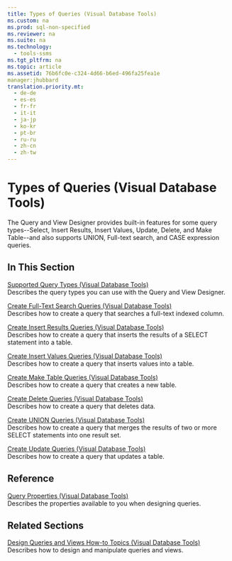 ```yaml
---
title: Types of Queries (Visual Database Tools)
ms.custom: na
ms.prod: sql-non-specified
ms.reviewer: na
ms.suite: na
ms.technology: 
  - tools-ssms
ms.tgt_pltfrm: na
ms.topic: article
ms.assetid: 76b6fc0e-c324-4d66-b6ed-496fa25fea1e
manager:jhubbard
translation.priority.mt: 
  - de-de
  - es-es
  - fr-fr
  - it-it
  - ja-jp
  - ko-kr
  - pt-br
  - ru-ru
  - zh-cn
  - zh-tw
---
```

# Types of Queries (Visual Database Tools)
The Query and View Designer provides built\-in features for some query types\-\-Select, Insert Results, Insert Values, Update, Delete, and Make Table\-\-and also supports UNION, Full\-text search, and CASE expression queries.  
  
## In This Section  
[Supported Query Types &#40;Visual Database Tools&#41;](../content/Supported-Query-Types--Visual-Database-Tools-.md)  
Describes the query types you can use with the Query and View Designer.  
  
[Create Full-Text Search Queries &#40;Visual Database Tools&#41;](../content/Create-Full-Text-Search-Queries--Visual-Database-Tools-.md)  
Describes how to create a query that searches a full\-text indexed column.  
  
[Create Insert Results Queries &#40;Visual Database Tools&#41;](../content/Create-Insert-Results-Queries--Visual-Database-Tools-.md)  
Describes how to create a query that inserts the results of a SELECT statement into a table.  
  
[Create Insert Values Queries &#40;Visual Database Tools&#41;](../content/Create-Insert-Values-Queries--Visual-Database-Tools-.md)  
Describes how to create a query that inserts values into a table.  
  
[Create Make Table Queries &#40;Visual Database Tools&#41;](../content/Create-Make-Table-Queries--Visual-Database-Tools-.md)  
Describes how to create a query that creates a new table.  
  
[Create Delete Queries &#40;Visual Database Tools&#41;](../content/Create-Delete-Queries--Visual-Database-Tools-.md)  
Describes how to create a query that deletes data.  
  
[Create UNION Queries &#40;Visual Database Tools&#41;](../content/Create-UNION-Queries--Visual-Database-Tools-.md)  
Describes how to create a query that merges the results of two or more SELECT statements into one result set.  
  
[Create Update Queries &#40;Visual Database Tools&#41;](../content/Create-Update-Queries--Visual-Database-Tools-.md)  
Describes how to create a query that updates a table.  
  
## Reference  
[Query Properties &#40;Visual Database Tools&#41;](../content/Query-Properties--Visual-Database-Tools-.md)  
Describes the properties available to you when designing queries.  
  
## Related Sections  
[Design Queries and Views How-to Topics &#40;Visual Database Tools&#41;](../content/Design-Queries-and-Views-How-to-Topics--Visual-Database-Tools-.md)  
Describes how to design and manipulate queries and views.  
  

